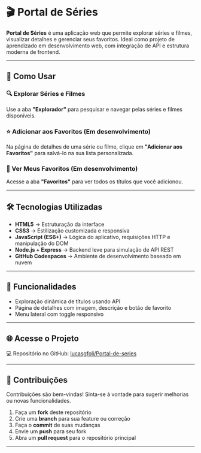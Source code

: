 # 🎬 Portal de Séries

**Portal de Séries** é uma aplicação web que permite explorar séries e filmes, visualizar detalhes e gerenciar seus favoritos. Ideal como projeto de aprendizado em desenvolvimento web, com integração de API e estrutura moderna de frontend.

---

## 🚀 Como Usar

### 🔍 Explorar Séries e Filmes  
Use a aba **"Explorador"** para pesquisar e navegar pelas séries e filmes disponíveis.

### ⭐ Adicionar aos Favoritos (Em desenvolvimento)
Na página de detalhes de uma série ou filme, clique em **"Adicionar aos Favoritos"** para salvá-lo na sua lista personalizada.

### 📁 Ver Meus Favoritos (Em desenvolvimento)
Acesse a aba **"Favoritos"** para ver todos os títulos que você adicionou.

---

## 🛠️ Tecnologias Utilizadas

- **HTML5** → Estruturação da interface  
- **CSS3** → Estilização customizada e responsiva  
- **JavaScript (ES6+)** → Lógica do aplicativo, requisições HTTP e manipulação do DOM  
- **Node.js + Express** → Backend leve para simulação de API REST
- **GitHub Codespaces** → Ambiente de desenvolvimento baseado em nuvem

---

## 🧪 Funcionalidades

- Exploração dinâmica de títulos usando API
- Página de detalhes com imagem, descrição e botão de favorito
- Menu lateral com toggle responsivo

---

## 🌐 Acesse o Projeto

💻 Repositório no GitHub: [lucasgfoli/Portal-de-series](https://github.com/lucasgfoli/Portal-de-series)

---

## 🤝 Contribuições

Contribuições são bem-vindas! Sinta-se à vontade para sugerir melhorias ou novas funcionalidades.

1. Faça um **fork** deste repositório  
2. Crie uma **branch** para sua feature ou correção  
3. Faça o **commit** de suas mudanças  
4. Envie um **push** para seu fork  
5. Abra um **pull request** para o repositório principal

---
